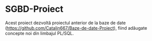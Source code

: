 # SGBD-Proiect
Acest proiect dezvoltă proiectul anterior de la baze de date (https://github.com/Catalin667/Baze-de-date-Proiect), fiind adăugate concepte noi din limbajul PL/SQL.
